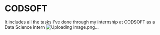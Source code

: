 # CODSOFT
It includes all the tasks I've done through my internship at CODSOFT as a Data Science intern
![Uploading image.png…]()
